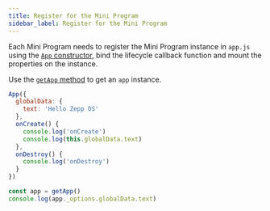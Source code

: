 ```yaml
---
title: Register for the Mini Program
sidebar_label: Register for the Mini Program
---
```


Each Mini Program needs to register the Mini Program instance in `app.js` using the [`App` constructor](../../../reference/device-app-api/newAPI/global/App.mdx), bind the lifecycle callback function and mount the properties on the instance.

Use the [`getApp` method](../../../reference/device-app-api/newAPI/global/getApp.mdx) to get an `app` instance.

```js
App({
  globalData: {
    text: 'Hello Zepp OS'
  },
  onCreate() {
    console.log('onCreate')
    console.log(this.globalData.text)
  },
  onDestroy() {
    console.log('onDestroy')
  }
})

const app = getApp()
console.log(app._options.globalData.text)
```
